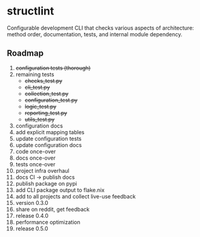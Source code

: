 # structlint

Configurable development CLI that checks various aspects of architecture: method order, documentation, tests, and internal module dependency.

## Roadmap

1. ~~configuration tests (thorough)~~
1. remaining tests
    - ~~checks_test.py~~
    - ~~cli_test.py~~
    - ~~collection_test.py~~
    - ~~configuration_test.py~~
    - ~~logic_test.py~~
    - ~~reporting_test.py~~
    - ~~utils_test.py~~
1. configuration docs
1. add explicit mapping tables
1. update configuration tests
1. update configuration docs
1. code once-over
1. docs once-over
1. tests once-over
1. project infra overhaul
1. docs CI -> publish docs
1. publish package on pypi
1. add CLI package output to flake.nix
1. add to all projects and collect live-use feedback
1. version 0.3.0
1. share on reddit, get feedback
1. release 0.4.0
1. performance optimization
1. release 0.5.0
